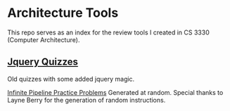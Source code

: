 # Architecture Tools
This repo serves as an index for the review tools I created in CS 3330 (Computer Architecture).

[Jquery Quizzes](http://people.virginia.edu/~stg2bd/arch_quizzes/Spring_2017.html)
-------
Old quizzes with some added jquery magic.

[Infinite Pipeline Practice Problems](http://www.cs.virginia.edu/~stg2bd/simulator2/test.php)
Generated at random. Special thanks to Layne Berry for the generation of random instructions.

